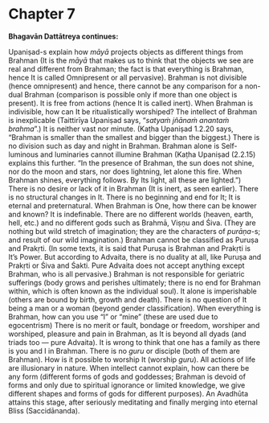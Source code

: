 # Chapter 7

**Bhagavān Dattātreya continues:**

Upaniṣad-s explain how *māyā* projects objects as different things from Brahman (It is the *māyā* that makes us to think that the objects we see are real and different from Brahman; the fact is that everything is Brahman, hence It is called Omnipresent or all pervasive). Brahman is not divisible (hence omnipresent) and hence, there cannot be any comparison for a non-dual Brahman (comparison is possible only if more than one object is present). It is free from actions (hence It is called inert). When Brahman is indivisible, how can It be ritualistically worshiped? The intellect of Brahman is inexplicable (Taittirīya Upaniṣad says, “*satyaṁ jñānaṁ anantaṁ brahma*”.) It is neither vast nor minute. (Kaṭha Upaniṣad 1.2.20 says, “Brahman is smaller than the smallest and bigger than the biggest.) There is no division such as day and night in Brahman. Brahman alone is Self-luminous and luminaries cannot illumine Brahman (Kaṭha Upaniṣad (2.2.15) explains this further. “In the presence of Brahman, the sun does not shine, nor do the moon and stars, nor does lightning, let alone this fire. When Brahman shines, everything follows. By Its light, all these are lighted.”) There is no desire or lack of it in Brahman (It is inert, as seen earlier). There is no structural changes in It. There is no beginning and end for It; It is eternal and preternatural. When Brahman is One, how there can be knower and known? It is indefinable. There are no different worlds (heaven, earth, hell, etc.) and no different gods such as Brahmā, Viṣṇu and Śiva. (They are nothing but wild stretch of imagination; they are the characters of *purāṇa*-s; and result of our wild imagination.) Brahman cannot be classified as Puruṣa and Prakṛti. (In some texts, it is said that Puruṣa is Brahman and Prakṛti is It’s Power. But according to Advaita, there is no duality at all, like Puruṣa and Prakṛti or Śiva and Śakti. Pure Advaita does not accept anything except Brahman, who is all pervasive.) Brahman is not responsible for geriatric sufferings (body grows and perishes ultimately; there is no end for Brahman within, which is often known as the individual soul). It alone is imperishable (others are bound by birth, growth and death). There is no question of It being a man or a woman (beyond gender classification). When everything is Brahman, how can you use “I” or “mine” (these are used due to egocentrism) There is no merit or fault, bondage or freedom, worshiper and worshiped, pleasure and pain in Brahman, as It is beyond all dyads (and triads too — pure Advaita). It is wrong to think that one has a family as there is you and I in Brahman. There is no *guru* or disciple (both of them are Brahman). How is it possible to worship It (worship *guru*). All actions of life are illusionary in nature. When intellect cannot explain, how can there be any form (different forms of gods and goddesses; Brahman is devoid of forms and only due to spiritual ignorance or limited knowledge, we give different shapes and forms of gods for different purposes). An Avadhūta attains this stage, after seriously meditating and finally merging into eternal Bliss (Saccidānanda).
